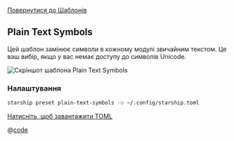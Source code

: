 [Повернутися до Шаблонів](./README.md#plain-text-symbols)

## Plain Text Symbols

Цей шаблон замінює символи в кожному модулі звичайним текстом. Це ваш вибір, якщо у вас немає доступу до символів Unicode.

![Скріншот шаблона Plain Text Symbols](/presets/img/plain-text-symbols.png)

### Налаштування

```sh
starship preset plain-text-symbols -o ~/.config/starship.toml
```

[Натисніть, щоб завантажити TOML](/presets/toml/plain-text-symbols.toml)

@[code](../../.vuepress/public/presets/toml/plain-text-symbols.toml)
